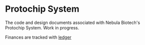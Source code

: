 # Protochip System

The code and design documents associated with Nebula Biotech's Protochip System. Work in progress.


Finances are tracked with [ledger](http://ledger-cli.org)
